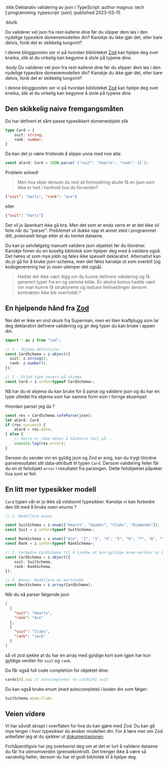 :title Deklarativ validering av json i TypeScript
:author magnus
:tech [:programming :typescript :json]
:published 2023-03-15

:blurb

Du validerer vel json fra rest-kallene dine før du slipper dem løs i den nydelige typesikre domenemodellen din?
Kanskje du ikke gjør det, eller bare delvis, fordi det er skikkelig tungvint? 

I denne bloggposten ser vi på hvordan biblioteket [Zod](https://github.com/colinhacks/zod) 
kan hjelpe deg over kneika, slik at du virkelig kan begynne å stole på typene dine. 

:body
Du validerer vel json fra rest-kallene dine før du slipper dem løs i den nydelige typesikre domenemodellen din? 
Kanskje du ikke gjør det, eller bare delvis, fordi det er skikkelig tungvint?

I denne bloggposten ser vi på hvordan biblioteket [Zod](https://github.com/colinhacks/zod) kan hjelpe deg over kneika, slik at du virkelig kan begynne å stole på typene dine.


## Den skikkelig naive fremgangsmåten

Du har definert et sånt passe typesikkert domeneobjekt slik  
```typescript
type Card = {
    suit: string;
    rank: number;
}
```

Da kan det jo være fristende å slippe unna med noe alla:

```typescript
const aCard: Card = JSON.parse(`{"suit": "hearts", "rank": 1}`); 
```

Problem solved!

> Men hva skjer dersom du mot all formodning skulle få en json som ikke er helt i henhold hva du forventer?

```json 
{"suit": "harts", "rank": "ace"}
```
eller 
```json 
{"suit": "harts"}
```

Det vil jo åpenbart ikke gå bra. Men det som er enda verre er at det ikke vil feile når du "parser". Problemet
vil dukke opp et annet sted i programmet ditt, potensielt lenge etter at du hentet dataene.

Du kan jo selvfølgelig manuelt validere json objektet før du tilordner. Kanskje finner du en koselig bibliotek som hjelper deg
med å validere også. Det høres ut som mye jobb og føles ikke spesielt deklarativt. 
Alternativt kan du jo gå for å bruke json-schema, men det føles kanskje ut som overkill (og kodegenerering har jo noen ulemper det også).

> Hadde det ikke vært digg om du kunne definere validering og få generert typer fra en og samme kilde.
En ekstra bonus hadde vært om man kunne få strukturerte og lesbare feilmeldinger dersom kontrakten ikke ble overholdt ?

## En hjelpende hånd fra [Zod](https://github.com/colinhacks/zod)
Nei det er ikke en ond skurk fra Superman, men en liten kraftplugg som lar deg deklarativt 
definere validering og gir deg typer du kan bruke i appen din.

```typescript
import * as z from "zod";

// 1 - Skjema definisjon 
const CardSchema = z.object({
  suit: z.string(),
  rank: z.number(),
});

// 2 - Utled type basert på skjema
const Card = z.infer<typeof CardSchema>;
```

Nå har du et skjema du kan bruke for å parse og validere json og du har en type utledet fra skjema som har samme form som i forrige eksempel.

Hvordan parser jeg da ?

```typescript
const res = CardSchema.safeParse(json);
let aCard: Card
if (res.success) {
    aCard = res.data;
} else {
    // Dette er ikke måten å håndtere feil på...
    console.log(res.error);
}
```

Dersom du sender inn en gyldig json og Zod er enig, kan du trygt tilordne parseresultatet sitt data-attributt til typen `Card`.
Dersom validering feiler får du en et feilobjekt `error` i resultatet fra parsingen. Dette feilobjektet påpeker hva som er feil.


## En litt mer typesikker modell
`Card` typen vår er jo ikke så voldsomt typesikker. Kanskje vi kan forbedre den litt med å bruke noen enums ?

```typescript
// 1. Modellere enums

const SuitSchema = z.enum(["Hearts", "Spades", "Clubs", "Diamonds"]);
const Suit = z.infer<typeof SuitSchema>;

const RankSchema = z.enum(["Ace", "2", "3", "4", "5", "6", "7", "8", "9", "10", "Jack", "Queen", "King"]);
const Rank = z.infer<typeof RankSchema>;

// 2. Forbedre CardSchema til å sjekke at kun gyldige enum verdier er brukt 
const CardSchema = z.object({
    suit: SuitSchema,
    rank: RankSchema,
});

// 3. Bonus: Modellere en kortstokk
const DeckSchema = z.array(CardSchema);
```

Når du nå parser følgende json

```json
[
  {
    "suit": "Hearts",
    "rank": "Ace"
  },
  {
    "suit": "Clubs",
    "rank": "Jack"
  }
]
```
så vil zod sjekke at du har en array med gyldige kort som igjen har kun gyldige verdier for `suit` og `rank`.

Du får også full code completion for objektet dine:
```typescript
cards[0].sui // autocompletes to cards[0].suit
```

Du kan også bruke enum (med autocomplete) i koden din som følger:
```typescript
SuitSchema.enum.Clubs
```

## Veien videre
Vi har såvidt skrapt i overflaten for hva du kan gjøre med Zod. Du kan gå mye lenger
i hvor typesikker du ønsker modellen din. For å lære mer om Zod anbefaler jeg at du sjekker ut [dokumentasjonen](https://zod.dev/)

Forhåpentligvis har jeg overbevist deg om at det er lurt å validere dataene du får fra utenomverden (grensekontroll).
Det trenger ikke å være så vanskelig heller, dersom du har et godt bibliotek til å hjelpe deg.




